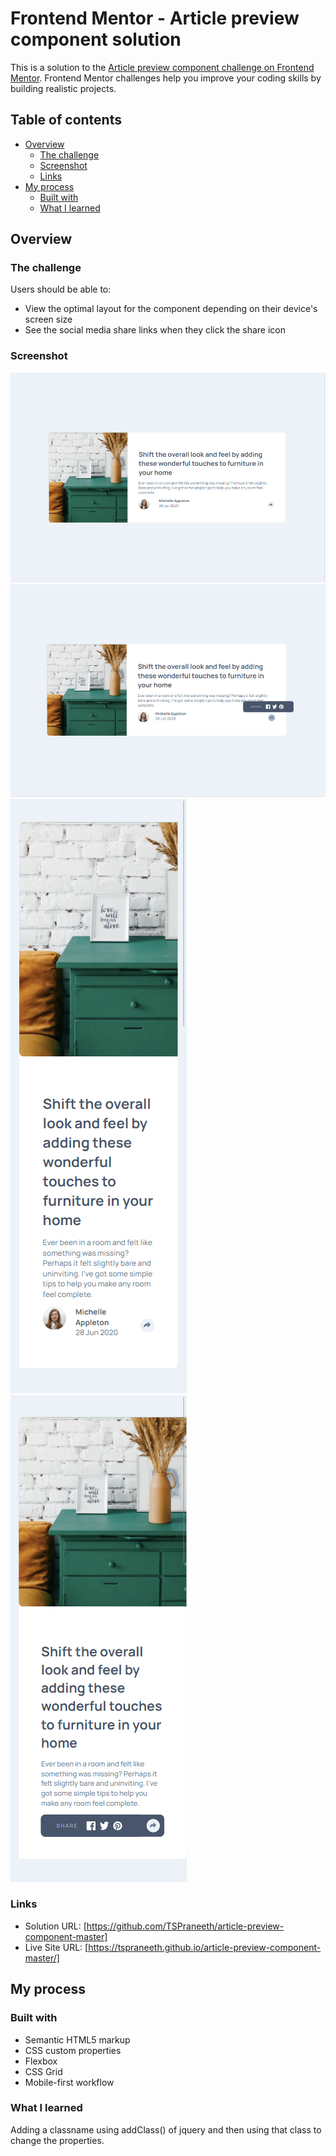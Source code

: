 # Frontend Mentor - Article preview component solution

This is a solution to the [Article preview component challenge on Frontend Mentor](https://www.frontendmentor.io/challenges/article-preview-component-dYBN_pYFT). Frontend Mentor challenges help you improve your coding skills by building realistic projects. 

## Table of contents

- [Overview](#overview)
  - [The challenge](#the-challenge)
  - [Screenshot](#screenshot)
  - [Links](#links)
- [My process](#my-process)
  - [Built with](#built-with)
  - [What I learned](#what-i-learned)


## Overview

### The challenge

Users should be able to:

- View the optimal layout for the component depending on their device's screen size
- See the social media share links when they click the share icon

### Screenshot

![](./desktop.png)
![](./desktop-active.png)
![](./mobile.png)
![](./mobile-active.png)

### Links

- Solution URL: [https://github.com/TSPraneeth/article-preview-component-master]
- Live Site URL: [https://tspraneeth.github.io/article-preview-component-master/]

## My process

### Built with

- Semantic HTML5 markup
- CSS custom properties
- Flexbox
- CSS Grid
- Mobile-first workflow


### What I learned

Adding a classname using addClass() of jquery and then using that class to change the properties.